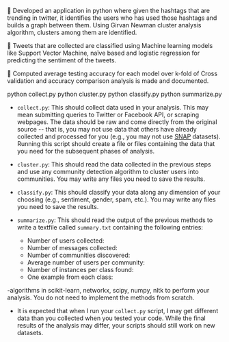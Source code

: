  Developed an application in python where given the hashtags that are trending in twitter, it identifies the users who has used those hashtags and builds a graph between them. Using Girvan Newman cluster analysis algorithm, clusters among them are identified.

 Tweets that are collected are classified using Machine learning models like Support Vector Machine, naïve based and logistic regression for predicting the sentiment of the tweets.

 Computed average testing accuracy for each model over k-fold of Cross validation and accuracy comparison analysis is made and documented.

python collect.py
python cluster.py
python classify.py
python summarize.py



- `collect.py`: This should collect data used in your analysis. This may mean submitting queries to Twitter or Facebook API, or scraping webpages. The data should be raw and come directly from the original source -- that is, you may not use data that others have already collected and processed for you (e.g., you may not use [SNAP](http://snap.stanford.edu/data/index.html) datasets). Running this script should create a file or files containing the data that you need for the subsequent phases of analysis.
- `cluster.py`: This should read the data collected in the previous steps and use any community detection algorithm to cluster users into communities. You may write any files you need to save the results.
- `classify.py`: This should classify your data along any dimension of your choosing (e.g., sentiment, gender, spam, etc.). You may write any files you need to save the results.
- `summarize.py`: This should read the output of the previous methods to write a textfile called `summary.txt` containing the following entries:

  - Number of users collected:
  - Number of messages collected:
  - Number of communities discovered:
  - Average number of users per community:
  - Number of instances per class found:
  - One example from each class:


-algorithms in scikit-learn, networkx, scipy, numpy, nltk to perform your analysis. You do not need to implement the methods from scratch.
- It is expected that when I run your `collect.py` script, I may get different data than you collected when you tested your code. While the final results of the analysis may differ, your scripts should still work on new datasets.
